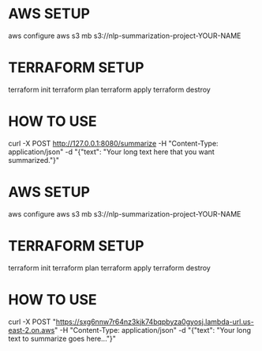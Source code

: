 # AWS SETUP

aws configure
aws s3 mb s3://nlp-summarization-project-YOUR-NAME

# TERRAFORM SETUP

terraform init
terraform plan
terraform apply
terraform destroy

# HOW TO USE

curl -X POST http://127.0.0.1:8080/summarize -H "Content-Type: application/json" -d "{\"text\": \"Your long text here that you want summarized.\"}"  
# AWS SETUP

aws configure
aws s3 mb s3://nlp-summarization-project-YOUR-NAME

# TERRAFORM SETUP

terraform init
terraform plan
terraform apply
terraform destroy

# HOW TO USE

curl -X POST "https://sxg6nnw7r64nz3kjk74bqpbyza0gyosj.lambda-url.us-east-2.on.aws" -H "Content-Type: application/json" -d "{\"text\": \"Your long text to summarize goes here...\"}"